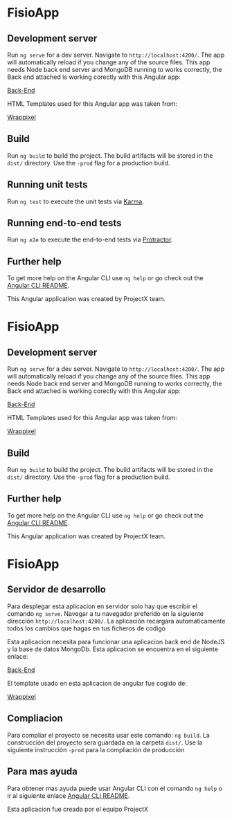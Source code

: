 # FisioApp

## Development server

Run `ng serve` for a dev server. Navigate to `http://localhost:4200/`. The app will automatically reload if you change any of the source files.
This app needs Node back end server and MongoDB running to works correctly, the Back end attached is working corectly with this Angular app: 

[Back-End](https://bitbucket.org/AlanCasas/fisioapp)

HTML Templates used for this Angular app was taken from:

[Wrappixel](https://wrappixel.com)

## Build

Run `ng build` to build the project. The build artifacts will be stored in the `dist/` directory. Use the `-prod` flag for a production build.

## Running unit tests

Run `ng test` to execute the unit tests via [Karma](https://karma-runner.github.io).

## Running end-to-end tests

Run `ng e2e` to execute the end-to-end tests via [Protractor](http://www.protractortest.org/).

## Further help

To get more help on the Angular CLI use `ng help` or go check out the [Angular CLI README](https://github.com/angular/angular-cli/blob/master/README.md).

This Angular application was created by ProjectX team. 

# FisioApp

## Development server

Run `ng serve` for a dev server. Navigate to `http://localhost:4200/`. The app will automatically reload if you change any of the source files.
This app needs Node back end server and MongoDB running to works correctly, the Back end attached is working corectly with this Angular app: 

[Back-End](https://bitbucket.org/AlanCasas/fisioapp)

HTML Templates used for this Angular app was taken from:

[Wrappixel](https://wrappixel.com)

## Build

Run `ng build` to build the project. The build artifacts will be stored in the `dist/` directory. Use the `-prod` flag for a production build.

## Further help

To get more help on the Angular CLI use `ng help` or go check out the [Angular CLI README](https://github.com/angular/angular-cli/blob/master/README.md).

This Angular application was created by ProjectX team. 

# FisioApp
## Servidor de desarrollo

Para desplegar esta aplicacion en servidor solo hay que escribir el comando `ng serve`. Navegar a tu navegador preferido en la siguiente dirección `http://localhost:4200/`. La aplicación recargara automaticamente todos los cambios que hagas en tus ficheros de codigo

Esta aplicacion necesita para funcionar una aplicacion back end de NodeJS y la base de datos MongoDb. Esta aplicacion se encuentra en el siguiente enlace:

[Back-End](https://bitbucket.org/AlanCasas/fisioapp)

El template usado en esta aplicacion de angular fue cogido de:

[Wrappixel](https://wrappixel.com)

## Compliacion

Para compliar el proyecto se necesita usar este comando: `ng build`. La construcción del proyecto sera guardada en la carpeta `dist/`. Use la siguiente instrucción `-prod`  para la compliación de producción

## Para mas ayuda

Para obtener mas ayuda puede usar Angular CLI con el comando `ng help` o ir al siguiente enlace [Angular CLI README](https://github.com/angular/angular-cli/blob/master/README.md).

Esta aplicacion fue creada por el equipo ProjectX





